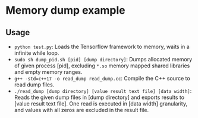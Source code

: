 # Memory dump example
## Usage
* `python test.py`: Loads the Tensorflow framework to memory, waits in a infinite while loop.
* `sudo sh dump_pid.sh [pid] [dump directory]`: Dumps allocated memory of given process [pid], excluding `*.so` memory mapped shared libraries and empty memory ranges.
* `g++ -std=c++17 -o read_dump read_dump.cc`: Compile the C++ source to read dump files.
* `./read_dump [dump directory] [value result text file] [data width]`: Reads the given dump files in [dump directory] and exports results to [value result text file]. One read is executed in [data width] granularity, and values with all zeros are excluded in the result file.